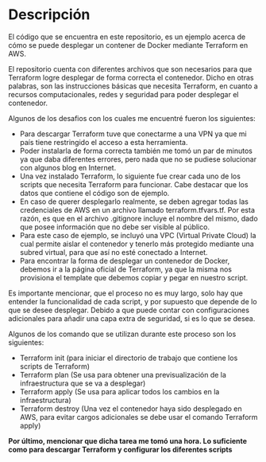 # Descripción

El código que se encuentra en este repositorio, es un ejemplo acerca de cómo se puede desplegar un contener de Docker mediante Terraform en AWS. 

El repositorio cuenta con diferentes archivos que son necesarios para que Terraform logre desplegar de forma correcta el contenedor. Dicho en otras palabras, son las instrucciones básicas que necesita Terraform, en cuanto a recursos computacionales, redes y seguridad para poder desplegar el contenedor. 

Algunos de los desafios con los cuales me encuentré fueron los siguientes:

- Para descargar Terraform tuve que conectarme a una VPN ya que mi país tiene restringido el acceso a esta herramienta.
- Poder instalarla de forma correcta también me tomó un par de minutos ya que daba diferentes errores, pero nada que no se pudiese solucionar con algunos blog en Internet.
- Una vez instalado Terraform, lo siguiente fue crear cada uno de los scripts que necesita Terraform para funcionar. Cabe destacar que los datos que contiene el código son de ejemplo. 
- En caso de querer desplegarlo realmente, se deben agregar todas las credenciales de AWS en un archivo llamado terraform.tfvars.tf. Por esta razón, es que en el archivo .gitignore incluye el nombre del mismo, dado que posee información que no debe ser visible al público. 
- Para este caso de ejemplo, se incluyó una VPC (Virtual Private Cloud) la cual permite aislar el contenedor y tenerlo más protegido mediante una subred virtual, para que así no esté conectado a Internet.
- Para encontrar la forma de desplegar un contenedor de Docker, debemos ir a la página oficial de Terraform, ya que la misma nos provisiona el template que debemos copiar y pegar en nuestro script.


Es importante mencionar, que el proceso no es muy largo, solo hay que entender la funcionalidad de cada script, y por supuesto que depende de lo que se desee desplegar. Debido a que puede contar con configuraciones adicionales para añadir una capa extra de seguridad, si es lo que se desea.

Algunos de los comando que se utilizan durante este proceso son los siguientes:

- Terraform init (para iniciar el directorio de trabajo que contiene los scripts de Terraform)
- Terraform plan (Se usa para obtener una previsualización de la infraestructura que se va a desplegar)
- Terraform apply (Se usa para aplicar todos los cambios en la infraestructura)
- Terraform destroy (Una vez el contenedor haya sido desplegado en AWS, para evitar cargos adicionales se debe usar el comando Terraform apply)

**Por último, mencionar que dicha tarea me tomó una hora. Lo suficiente como para descargar Terraform y configurar los diferentes scripts**
